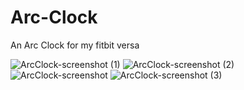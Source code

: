 # Arc-Clock
An Arc Clock for my fitbit versa

![ArcClock-screenshot (1)](https://user-images.githubusercontent.com/9214069/54074492-f4a10e00-4260-11e9-9240-a0ef436e08c9.png)
![ArcClock-screenshot (2)](https://user-images.githubusercontent.com/9214069/54074493-f4a10e00-4260-11e9-82cf-557ab949d21e.png)
![ArcClock-screenshot](https://user-images.githubusercontent.com/9214069/54074500-fff43980-4260-11e9-92c0-a3af22377700.png)
![ArcClock-screenshot (3)](https://user-images.githubusercontent.com/9214069/54074501-008cd000-4261-11e9-9458-44109fb0b31e.png)
